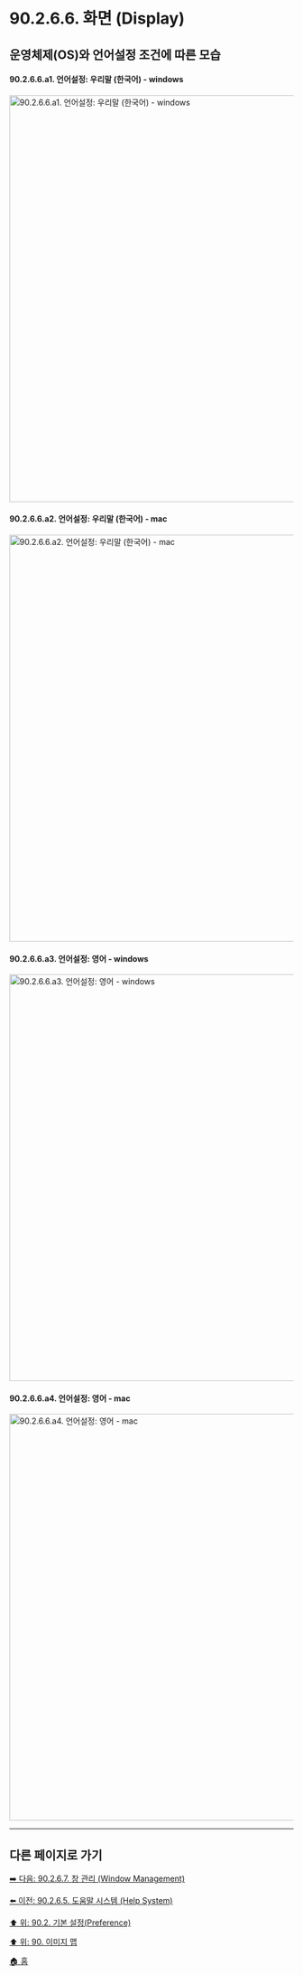 # 90.2.6.6. 화면 (Display)
## 운영체제(OS)와 언어설정 조건에 따른 모습
#### 90.2.6.6.a1. 언어설정: 우리말 (한국어) - windows

<img width="720" alt="90.2.6.6.a1. 언어설정: 우리말 (한국어) - windows" src="https://github.com/wonder13662/gimp/assets/15767104/f63a0831-b7f2-4cc6-9d37-1305b1937908">

#### 90.2.6.6.a2. 언어설정: 우리말 (한국어) - mac

<img width="720" alt="90.2.6.6.a2. 언어설정: 우리말 (한국어) - mac" src="https://github.com/wonder13662/gimp/assets/15767104/78b1c17a-1d82-4a76-b416-0d8cc6dd04ed">

#### 90.2.6.6.a3. 언어설정: 영어 - windows

<img width="720" alt="90.2.6.6.a3. 언어설정: 영어 - windows" src="https://github.com/wonder13662/gimp/assets/15767104/ada346d8-dd01-4203-96dd-6069dde93175">

#### 90.2.6.6.a4. 언어설정: 영어 - mac

<img width="720" alt="90.2.6.6.a4. 언어설정: 영어 - mac" src="https://github.com/wonder13662/gimp/assets/15767104/f323f948-fe09-4368-9484-5517af5e0462">

***

## 다른 페이지로 가기

[➡️ 다음: 90.2.6.7. 창 관리 (Window Management)](./90-02-06-interfacex-07-window-management.md)

[⬅️ 이전: 90.2.6.5. 도움말 시스템 (Help System)](./90-02-06-interfacex-05-help-system.md)

[⬆️ 위: 90.2. 기본 설정(Preference)](./90-02-00-preference.md)

[⬆️ 위: 90. 이미지 맵](./90-00-image-map.md)

[🏠 홈](./00-home.md)
